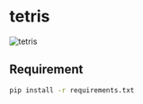 # tetris

![tetris](https://user-images.githubusercontent.com/52315048/169997534-9b617652-2097-450b-959f-ae9f759574e5.gif)

## Requirement

```bash
pip install -r requirements.txt
```